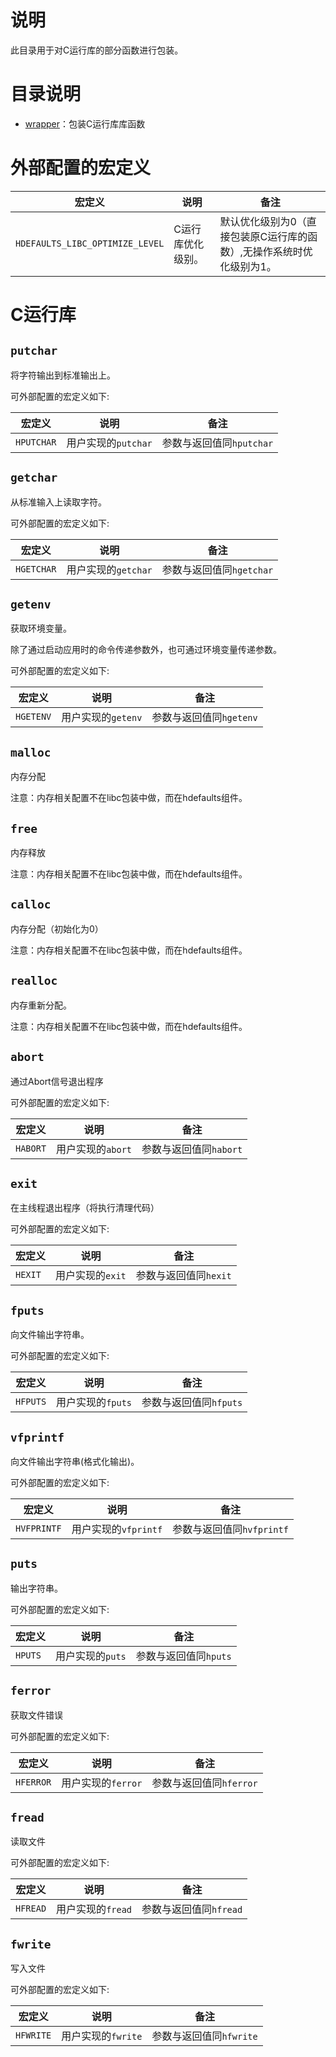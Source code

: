 # 说明

此目录用于对C运行库的部分函数进行包装。

# 目录说明

- [wrapper](wrapper)：包装C运行库库函数

# 外部配置的宏定义

| 宏定义                          | 说明              | 备注                                                         |
| ------------------------------- | ----------------- | ------------------------------------------------------------ |
| `HDEFAULTS_LIBC_OPTIMIZE_LEVEL` | C运行库优化级别。 | 默认优化级别为0（直接包装原C运行库的函数）,无操作系统时优化级别为1。 |

# C运行库

## `putchar`

将字符输出到标准输出上。

可外部配置的宏定义如下:

| 宏定义     | 说明                | 备注                     |
| ---------- | ------------------- | ------------------------ |
| `HPUTCHAR` | 用户实现的`putchar` | 参数与返回值同`hputchar` |

## `getchar`

从标准输入上读取字符。

可外部配置的宏定义如下:

| 宏定义     | 说明                | 备注                     |
| ---------- | ------------------- | ------------------------ |
| `HGETCHAR` | 用户实现的`getchar` | 参数与返回值同`hgetchar` |

## `getenv`

获取环境变量。

除了通过启动应用时的命令传递参数外，也可通过环境变量传递参数。

可外部配置的宏定义如下:

| 宏定义    | 说明               | 备注                    |
| --------- | ------------------ | ----------------------- |
| `HGETENV` | 用户实现的`getenv` | 参数与返回值同`hgetenv` |

## `malloc`

内存分配

注意：内存相关配置不在libc包装中做，而在hdefaults组件。

## `free`

内存释放

注意：内存相关配置不在libc包装中做，而在hdefaults组件。

## `calloc`

内存分配（初始化为0）

注意：内存相关配置不在libc包装中做，而在hdefaults组件。

## `realloc`

内存重新分配。

注意：内存相关配置不在libc包装中做，而在hdefaults组件。

## `abort`

通过Abort信号退出程序

可外部配置的宏定义如下:

| 宏定义   | 说明              | 备注                   |
| -------- | ----------------- | ---------------------- |
| `HABORT` | 用户实现的`abort` | 参数与返回值同`habort` |

## `exit`

在主线程退出程序（将执行清理代码）

可外部配置的宏定义如下:

| 宏定义  | 说明             | 备注                  |
| ------- | ---------------- | --------------------- |
| `HEXIT` | 用户实现的`exit` | 参数与返回值同`hexit` |

## `fputs`

向文件输出字符串。

可外部配置的宏定义如下:

| 宏定义   | 说明              | 备注                   |
| -------- | ----------------- | ---------------------- |
| `HFPUTS` | 用户实现的`fputs` | 参数与返回值同`hfputs` |

## `vfprintf`

向文件输出字符串(格式化输出)。

可外部配置的宏定义如下:

| 宏定义      | 说明                 | 备注                      |
| ----------- | -------------------- | ------------------------- |
| `HVFPRINTF` | 用户实现的`vfprintf` | 参数与返回值同`hvfprintf` |

## `puts`

输出字符串。

可外部配置的宏定义如下:

| 宏定义  | 说明             | 备注                  |
| ------- | ---------------- | --------------------- |
| `HPUTS` | 用户实现的`puts` | 参数与返回值同`hputs` |

## `ferror`

获取文件错误

可外部配置的宏定义如下:

| 宏定义    | 说明               | 备注                    |
| --------- | ------------------ | ----------------------- |
| `HFERROR` | 用户实现的`ferror` | 参数与返回值同`hferror` |

## `fread`

读取文件

可外部配置的宏定义如下:

| 宏定义   | 说明              | 备注                   |
| -------- | ----------------- | ---------------------- |
| `HFREAD` | 用户实现的`fread` | 参数与返回值同`hfread` |

## `fwrite`

写入文件

可外部配置的宏定义如下:

| 宏定义    | 说明               | 备注                    |
| --------- | ------------------ | ----------------------- |
| `HFWRITE` | 用户实现的`fwrite` | 参数与返回值同`hfwrite` |
